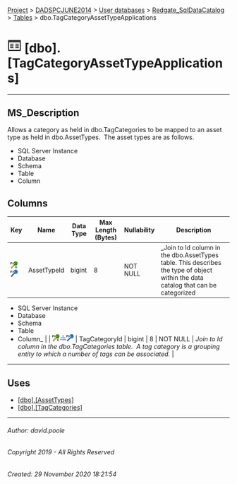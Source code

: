 #### 

[Project](../../../../readme.md) > [DADSPCJUNE2014](../../../readme.md) > [User databases](../../readme.md) > [Redgate_SqlDataCatalog](../readme.md) > [Tables](Tables.md) > dbo.TagCategoryAssetTypeApplications

# ![Tables](../../../../Images/Table32.png) [dbo].[TagCategoryAssetTypeApplications]

---

## <a name="#description"></a>MS_Description

Allows a category as held in dbo.TagCategories to be mapped to an asset type as held in dbo.AssetTypes.  The asset types are as follows.
* SQL Server Instance
* Database
* Schema
* Table
* Column

## <a name="#columns"></a>Columns

| Key | Name | Data Type | Max Length (Bytes) | Nullability | Description |
|---|---|---|---|---|---|
| [![Cluster Primary Key PK_TagCategoryAssetTypeApplications: AssetTypeId\TagCategoryId](../../../../Images/pkcluster.png)](#indexes)[![Foreign Keys FK_TagCategoryAssetTypeApplications_AssetTypes_AssetTypeId: [dbo].[AssetTypes].AssetTypeId](../../../../Images/fk.png)](#foreignkeys) | AssetTypeId | bigint | 8 | NOT NULL | _Join to Id column in the dbo.AssetTypes table. This describes the type of object within the data catalog that can be categorized
* SQL Server Instance
* Database
* Schema
* Table
* Column_ |
| [![Cluster Primary Key PK_TagCategoryAssetTypeApplications: AssetTypeId\TagCategoryId](../../../../Images/pkcluster.png)](#indexes)[![Indexes IX_TagCategoryAssetTypeApplications_TagCategoryId](../../../../Images/Index.png)](#indexes)[![Foreign Keys FK_TagCategoryAssetTypeApplications_TagCategories_TagCategoryId: [dbo].[TagCategories].TagCategoryId](../../../../Images/fk.png)](#foreignkeys) | TagCategoryId | bigint | 8 | NOT NULL | _Join to Id column in the dbo.TagCategories table.  A tag category is a grouping entity to which a number of tags can be associated._ |


---

## <a name="#uses"></a>Uses

* [[dbo].[AssetTypes]](AssetTypes.md)
* [[dbo].[TagCategories]](TagCategories.md)


---

###### Author:  david.poole

###### Copyright 2019 - All Rights Reserved

###### Created: 29 November 2020 18:21:54

